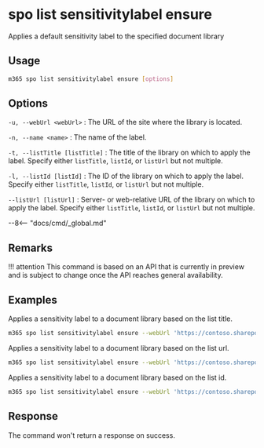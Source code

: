 # spo list sensitivitylabel ensure

Applies a default sensitivity label to the specified document library

## Usage

```sh
m365 spo list sensitivitylabel ensure [options]
```

## Options

`-u, --webUrl <webUrl>`
: The URL of the site where the library is located.

`-n, --name <name>`
: The name of the label.

`-t, --listTitle [listTitle]`
: The title of the library on which to apply the label. Specify either `listTitle`, `listId`, or `listUrl` but not multiple.

`-l, --listId [listId]`
: The ID of the library on which to apply the label. Specify either `listTitle`, `listId`, or `listUrl` but not multiple.

`--listUrl [listUrl]`
: Server- or web-relative URL of the library on which to apply the label. Specify either `listTitle`, `listId`, or `listUrl` but not multiple.

--8<-- "docs/cmd/_global.md"

## Remarks

!!! attention
    This command is based on an API that is currently in preview and is subject to change once the API reaches general availability.

## Examples

Applies a sensitivity label to a document library based on the list title.

```sh
m365 spo list sensitivitylabel ensure --webUrl 'https://contoso.sharepoint.com' --listTitle 'Shared Documents' --name 'Confidential'
```

Applies a sensitivity label to a document library based on the list url.

```sh
m365 spo list sensitivitylabel ensure --webUrl 'https://contoso.sharepoint.com' --listUrl '/Shared Documents' --name 'Confidential'
```

Applies a sensitivity label to a document library based on the list id.

```sh
m365 spo list sensitivitylabel ensure --webUrl 'https://contoso.sharepoint.com' --listId 'b4cfa0d9-b3d7-49ae-a0f0-f14ffdd005f7' --name 'Confidential'
```

## Response

The command won't return a response on success.
